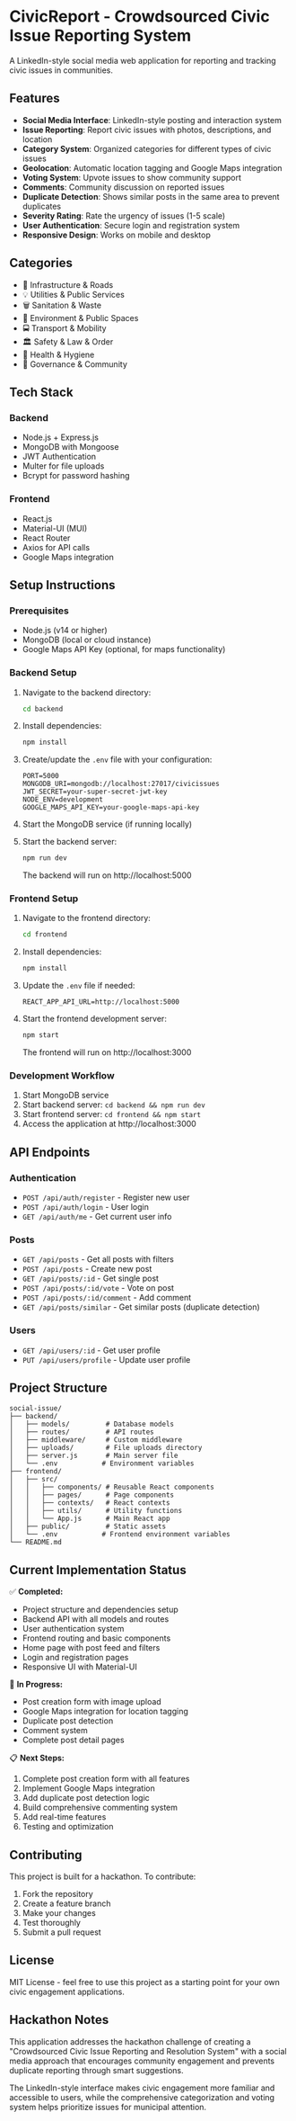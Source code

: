 # CivicReport - Crowdsourced Civic Issue Reporting System

A LinkedIn-style social media web application for reporting and tracking civic issues in communities.

## Features

- **Social Media Interface**: LinkedIn-style posting and interaction system
- **Issue Reporting**: Report civic issues with photos, descriptions, and location
- **Category System**: Organized categories for different types of civic issues
- **Geolocation**: Automatic location tagging and Google Maps integration
- **Voting System**: Upvote issues to show community support
- **Comments**: Community discussion on reported issues
- **Duplicate Detection**: Shows similar posts in the same area to prevent duplicates
- **Severity Rating**: Rate the urgency of issues (1-5 scale)
- **User Authentication**: Secure login and registration system
- **Responsive Design**: Works on mobile and desktop

## Categories

- 🚧 Infrastructure & Roads
- 💡 Utilities & Public Services  
- 🗑️ Sanitation & Waste
- 🌳 Environment & Public Spaces
- 🚍 Transport & Mobility
- 🏛️ Safety & Law & Order
- 🏥 Health & Hygiene
- 📢 Governance & Community

## Tech Stack

### Backend
- Node.js + Express.js
- MongoDB with Mongoose
- JWT Authentication
- Multer for file uploads
- Bcrypt for password hashing

### Frontend
- React.js
- Material-UI (MUI)
- React Router
- Axios for API calls
- Google Maps integration

## Setup Instructions

### Prerequisites
- Node.js (v14 or higher)
- MongoDB (local or cloud instance)
- Google Maps API Key (optional, for maps functionality)

### Backend Setup

1. Navigate to the backend directory:
   ```bash
   cd backend
   ```

2. Install dependencies:
   ```bash
   npm install
   ```

3. Create/update the `.env` file with your configuration:
   ```
   PORT=5000
   MONGODB_URI=mongodb://localhost:27017/civicissues
   JWT_SECRET=your-super-secret-jwt-key
   NODE_ENV=development
   GOOGLE_MAPS_API_KEY=your-google-maps-api-key
   ```

4. Start the MongoDB service (if running locally)

5. Start the backend server:
   ```bash
   npm run dev
   ```

   The backend will run on http://localhost:5000

### Frontend Setup

1. Navigate to the frontend directory:
   ```bash
   cd frontend
   ```

2. Install dependencies:
   ```bash
   npm install
   ```

3. Update the `.env` file if needed:
   ```
   REACT_APP_API_URL=http://localhost:5000
   ```

4. Start the frontend development server:
   ```bash
   npm start
   ```

   The frontend will run on http://localhost:3000

### Development Workflow

1. Start MongoDB service
2. Start backend server: `cd backend && npm run dev`
3. Start frontend server: `cd frontend && npm start`
4. Access the application at http://localhost:3000

## API Endpoints

### Authentication
- `POST /api/auth/register` - Register new user
- `POST /api/auth/login` - User login
- `GET /api/auth/me` - Get current user info

### Posts
- `GET /api/posts` - Get all posts with filters
- `POST /api/posts` - Create new post
- `GET /api/posts/:id` - Get single post
- `POST /api/posts/:id/vote` - Vote on post
- `POST /api/posts/:id/comment` - Add comment
- `GET /api/posts/similar` - Get similar posts (duplicate detection)

### Users
- `GET /api/users/:id` - Get user profile
- `PUT /api/users/profile` - Update user profile

## Project Structure

```
social-issue/
├── backend/
│   ├── models/         # Database models
│   ├── routes/         # API routes
│   ├── middleware/     # Custom middleware
│   ├── uploads/        # File uploads directory
│   ├── server.js       # Main server file
│   └── .env           # Environment variables
├── frontend/
│   ├── src/
│   │   ├── components/ # Reusable React components
│   │   ├── pages/      # Page components
│   │   ├── contexts/   # React contexts
│   │   ├── utils/      # Utility functions
│   │   └── App.js      # Main React app
│   ├── public/         # Static assets
│   └── .env           # Frontend environment variables
└── README.md
```

## Current Implementation Status

✅ **Completed:**
- Project structure and dependencies setup
- Backend API with all models and routes
- User authentication system
- Frontend routing and basic components
- Home page with post feed and filters
- Login and registration pages
- Responsive UI with Material-UI

🚧 **In Progress:**
- Post creation form with image upload
- Google Maps integration for location tagging
- Duplicate post detection
- Comment system
- Complete post detail pages

📋 **Next Steps:**
1. Complete post creation form with all features
2. Implement Google Maps integration
3. Add duplicate post detection logic
4. Build comprehensive commenting system
5. Add real-time features
6. Testing and optimization

## Contributing

This project is built for a hackathon. To contribute:

1. Fork the repository
2. Create a feature branch
3. Make your changes
4. Test thoroughly
5. Submit a pull request

## License

MIT License - feel free to use this project as a starting point for your own civic engagement applications.

## Hackathon Notes

This application addresses the hackathon challenge of creating a "Crowdsourced Civic Issue Reporting and Resolution System" with a social media approach that encourages community engagement and prevents duplicate reporting through smart suggestions.

The LinkedIn-style interface makes civic engagement more familiar and accessible to users, while the comprehensive categorization and voting system helps prioritize issues for municipal attention.
